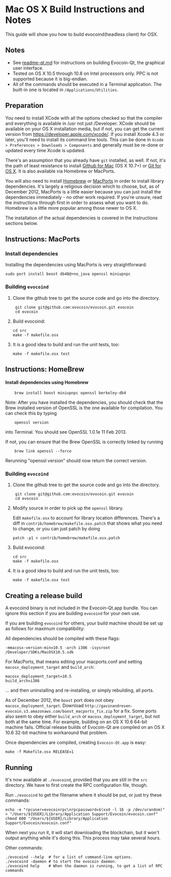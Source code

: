 Mac OS X Build Instructions and Notes
====================================
This guide will show you how to build evocoind(headless client) for OSX.

Notes
-----

* See [readme-qt.md](readme-qt.md) for instructions on building Evocoin-Qt, the
graphical user interface.
* Tested on OS X 10.5 through 10.8 on Intel processors only. PPC is not
supported because it is big-endian.
* All of the commands should be executed in a Terminal application. The
built-in one is located in `/Applications/Utilities`.

Preparation
-----------

You need to install XCode with all the options checked so that the compiler
and everything is available in /usr not just /Developer. XCode should be
available on your OS X installation media, but if not, you can get the
current version from https://developer.apple.com/xcode/. If you install
Xcode 4.3 or later, you'll need to install its command line tools. This can
be done in `Xcode > Preferences > Downloads > Components` and generally must
be re-done or updated every time Xcode is updated.

There's an assumption that you already have `git` installed, as well. If
not, it's the path of least resistance to install [Github for Mac](https://mac.github.com/)
(OS X 10.7+) or
[Git for OS X](https://code.google.com/p/git-osx-installer/). It is also
available via Homebrew or MacPorts.

You will also need to install [Homebrew](http://mxcl.github.io/homebrew/)
or [MacPorts](https://www.macports.org/) in order to install library
dependencies. It's largely a religious decision which to choose, but, as of
December 2012, MacPorts is a little easier because you can just install the
dependencies immediately - no other work required. If you're unsure, read
the instructions through first in order to assess what you want to do.
Homebrew is a little more popular among those newer to OS X.

The installation of the actual dependencies is covered in the Instructions
sections below.

Instructions: MacPorts
----------------------

### Install dependencies

Installing the dependencies using MacPorts is very straightforward.

    sudo port install boost db48@+no_java openssl miniupnpc

### Building `evocoind`

1. Clone the github tree to get the source code and go into the directory.

        git clone git@github.com:evocoin/evocoin.git evocoin
        cd evocoin

2.  Build evocoind:

        cd src
        make -f makefile.osx

3.  It is a good idea to build and run the unit tests, too:

        make -f makefile.osx test

Instructions: HomeBrew
----------------------

#### Install dependencies using Homebrew

        brew install boost miniupnpc openssl berkeley-db4

Note: After you have installed the dependencies, you should check that the Brew installed version of OpenSSL is the one available for compilation. You can check this by typing

        openssl version

into Terminal. You should see OpenSSL 1.0.1e 11 Feb 2013.

If not, you can ensure that the Brew OpenSSL is correctly linked by running

        brew link openssl --force

Rerunning "openssl version" should now return the correct version.

### Building `evocoind`

1. Clone the github tree to get the source code and go into the directory.

        git clone git@github.com:evocoin/evocoin.git evocoin
        cd evocoin

2.  Modify source in order to pick up the `openssl` library.

    Edit `makefile.osx` to account for library location differences. There's a
    diff in `contrib/homebrew/makefile.osx.patch` that shows what you need to
    change, or you can just patch by doing

        patch -p1 < contrib/homebrew/makefile.osx.patch

3.  Build evocoind:

        cd src
        make -f makefile.osx

4.  It is a good idea to build and run the unit tests, too:

        make -f makefile.osx test

Creating a release build
------------------------

A evocoind binary is not included in the Evocoin-Qt.app bundle. You can ignore
this section if you are building `evocoind` for your own use.

If you are building `evocoind` for others, your build machine should be set up
as follows for maximum compatibility:

All dependencies should be compiled with these flags:

    -mmacosx-version-min=10.5 -arch i386 -isysroot /Developer/SDKs/MacOSX10.5.sdk

For MacPorts, that means editing your macports.conf and setting
`macosx_deployment_target` and `build_arch`:

    macosx_deployment_target=10.5
    build_arch=i386

... and then uninstalling and re-installing, or simply rebuilding, all ports.

As of December 2012, the `boost` port does not obey `macosx_deployment_target`.
Download `http://gavinandresen-evocoin.s3.amazonaws.com/boost_macports_fix.zip`
for a fix. Some ports also seem to obey either `build_arch` or
`macosx_deployment_target`, but not both at the same time. For example, building
on an OS X 10.6 64-bit machine fails. Official release builds of Evocoin-Qt are
compiled on an OS X 10.6 32-bit machine to workaround that problem.

Once dependencies are compiled, creating `Evocoin-Qt.app` is easy:

    make -f Makefile.osx RELEASE=1

Running
-------

It's now available at `./evocoind`, provided that you are still in the `src`
directory. We have to first create the RPC configuration file, though.

Run `./evocoind` to get the filename where it should be put, or just try these
commands:

    echo -e "rpcuser=evocoinrpc\nrpcpassword=$(xxd -l 16 -p /dev/urandom)" > "/Users/${USER}/Library/Application Support/Evocoin/evocoin.conf"
    chmod 600 "/Users/${USER}/Library/Application Support/Evocoin/evocoin.conf"

When next you run it, it will start downloading the blockchain, but it won't
output anything while it's doing this. This process may take several hours.

Other commands:

    ./evocoind --help  # for a list of command-line options.
    ./evocoind -daemon # to start the evocoin daemon.
    ./evocoind help    # When the daemon is running, to get a list of RPC commands

